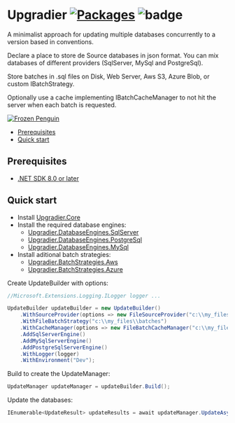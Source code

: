 # Upgradier [![Packages](https://github.com/NetDefender/Ugradier/actions/workflows/packages.yml/badge.svg)](https://github.com/NetDefender/Ugradier/actions/workflows/packages.yml) ![badge](https://img.shields.io/endpoint?url=https://gist.githubusercontent.com/NetDefender/d51c51b9b1e64ce740782fe8db02a889/raw/code-coverage-upgradier.json)

A minimalist approach for updating multiple databases concurrently to a version based in conventions.

Declare a place to store de Source databases in json format. You can mix databases of different providers (SqlServer, MySql and PostgreSql).

Store batches in .sql files on Disk, Web Server, Aws S3, Azure Blob, or custom IBatchStrategy.

Optionally use a cache implementing IBatchCacheManager to not hit the server when each batch is requested.

[![Frozen Penguin](https://github.com/NetDefender/Ugradier/blob/master/Upgradier.png)](https://github.com/NetDefender/Ugradier)

- [Prerequisites](#prerequisites)
- [Quick start](#quick-start)

## Prerequisites
- [.NET SDK 8.0 or later](https://www.microsoft.com/net/download)

## Quick start

- Install [Upgradier.Core](https://www.nuget.org/packages/Upgradier.Core)
- Install the required database engines:
    - [Upgradier.DatabaseEngines.SqlServer](https://www.nuget.org/packages/Upgradier.DatabaseEngines.SqlServer)
	- [Upgradier.DatabaseEngines.PostgreSql](https://www.nuget.org/packages/Upgradier.DatabaseEngines.PostgreSql)
	- [Upgradier.DatabaseEngines.MySql](https://www.nuget.org/packages/Upgradier.DatabaseEngines.MySql)
- Install aditional batch strategies:
    - [Upgradier.BatchStrategies.Aws](https://www.nuget.org/packages/Upgradier.BatchStrategies.Aws)
    - [Upgradier.BatchStrategies.Azure](https://www.nuget.org/packages/Upgradier.BatchStrategies.Azure)

Create UpdateBuilder with options:

```csharp
//Microsoft.Extensions.Logging.ILogger logger ...

UpdateBuilder updateBuilder = new UpdateBuilder()
    .WithSourceProvider(options => new FileSourceProvider("c:\\my_files\\sources.json", options.Logger, options.Environment))
    .WithFileBatchStrategy("c:\\my_files\\batches")
    .WithCacheManager(options => new FileBatchCacheManager("c:\\my_files\\cache", options.Logger, options.Environment))
    .AddSqlServerEngine()
    .AddMySqlServerEngine()
    .AddPostgreSqlServerEngine()
    .WithLogger(logger)
    .WithEnvironment("Dev");
```
Build to create the UpdateManager:

```csharp
UpdateManager updateManager = updateBuilder.Build();
```

Update the databases:
```csharp
IEnumerable<UpdateResult> updateResults = await updateManager.UpdateAsync();
```